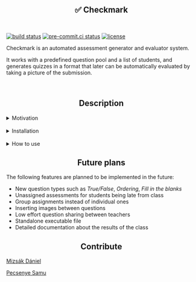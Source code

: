 ## <div align="center"> ✅ Checkmark</div>
<br>

[![build status](https://github.com/daniel-mizsak/checkmark/actions/workflows/main.yaml/badge.svg)](https://github.com/daniel-mizsak/checkmark/actions/workflows/main.yaml)
[![pre-commit.ci status](https://results.pre-commit.ci/badge/github/daniel-mizsak/checkmark/main.svg)](https://results.pre-commit.ci/latest/github/daniel-mizsak/checkmark/main)
[![license](https://img.shields.io/github/license/daniel-mizsak/checkmark)](https://img.shields.io/github/license/daniel-mizsak/checkmark)


Checkmark is an automated assessment generator and evaluator system.

It works with a predefined question pool and a list of students, and generates quizzes in a format that later can be automatically evaluated by taking a picture of the submission.

<br>

## <div align="center"> Description </div>
<details>
<summary>Motivation</summary>
Tools that enable us to automatically evaluate quizzes have been around for years.
One example for this is the <a href="https://mateprod.blob.core.windows.net/media/Default/images/Kodlap_Minta.pdf">International Kangaroo Mathematics Contest</a>, which is a multiple-choice test, and the evaluation is done by a computer.

However, these tools require a very specific layout for the submission of the solution.

Unfortunately **Checkmark** is not able solve the general problem and evaluate any kind of submission, but it tries to solve the problem by enabling teachers to generate assessments from their own question pool in an expected layout format.
This makes it possible to evaluate these assessments automatically by scanning the submissions with a mobile phone and thus saving a lot of time for the teachers.
</details>

<br>

<details>
<summary>Installation</summary>
Currenly the application is only runnable from the source code. However, it is planned to create a standalone executable file in the future.

To run the application you need `python` installed on your computer.

- Create and activate a new virtual environment in the root folder of the project ([how to use venv](https://docs.python.org/3/library/venv.html))

- Install the code as a packages:
    `pip install -e .`

- Verify that the installation was successful:
    `checkmark --version`

- Run the GUI and generate some assessments:
    `checkmark --generator`
</details>

<br>

<details>
<summary>How to use</summary>
To use the application the following files are needed:

- Questions in an *Excel* file (with the expected format) located in the following folder:
`data/assessments/<SUBJECT NAME>-<CLASS NUMBER>/<TOPIC NAME>.xlsx`

- List of students of each class in a *csv* file located as such:
`data/classes/<CLASS NUMBER>-<CLASS TYPE>.csv`
</details>

## <div align="center"> Future plans</div>
The following features are planned to be implemented in the future:
- New question types such as *True/False*, *Ordering*, *Fill in the blanks*
- Unassigned assessments for students being late from class
- Group assignments instead of individual ones
- Inserting images between questions
- Low effort question sharing between teachers
- Standalone executable file
- Detailed documentation about the results of the class


## <div align="center"> Contribute</div>

[Mizsák Dániel](https://www.linkedin.com/in/daniel-mizsak)

[Pecsenye Samu](https://www.linkedin.com/in/samu-pecsenye/)
